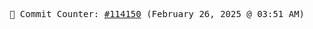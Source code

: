 <p align="center">
    <samp>
        📮 Commit Counter: <a href="https://github.com/Javascript-void0/Javascript-void0/commits/main">#114150</a> (February 26, 2025 @ 03:51 AM)
    </samp>
</p>